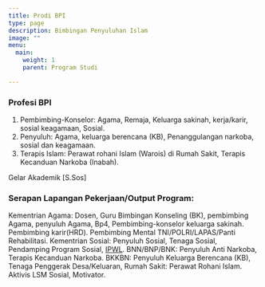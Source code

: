 ```yaml
---
title: Prodi BPI
type: page
description: Bimbingan Penyuluhan Islam
image: ""
menu:
  main:
    weight: 1
    parent: Program Studi

---
```

### Profesi BPI

1. Pembimbing-Konselor: Agama, Remaja, Keluarga sakinah, kerja/karir, sosial keagamaan, Sosial.
2. Penyuluh: Agama, keluarga berencana (KB), Penanggulangan narkoba, sosial dan keagamaan.
3. Terapis Islam: Perawat rohani Islam (Warois) di Rumah Sakit, Terapis Kecanduan Narkoba (Inabah).

Gelar Akademik [S.Sos]

### Serapan Lapangan Pekerjaan/Output Program:
Kementrian Agama: Dosen, Guru Bimbingan Konseling (BK), pembimbing Agama, penyuluh Agama, Bp4, Pembimbing-konselor keluarga sakinah.
Pembimbing karir(HRD). Pembimbing Mental TNI/POLRI/LAPAS/Panti Rehabilitasi. Kementrian Sosial: Penyuluh Sosial, Tenaga Sosial, Pendamping Program Sosial, [IPWL](https://www.sirnarasa.org/ipwl). BNN/BNP/BNK: Penyuluh Anti Narkoba, Terapis Kecanduan Narkoba. BKKBN: Penyuluh Keluarga Berencana (KB), Tenaga Penggerak Desa/Keluaran, Rumah Sakit: Perawat Rohani Islam. Aktivis LSM Sosial, Motivator.